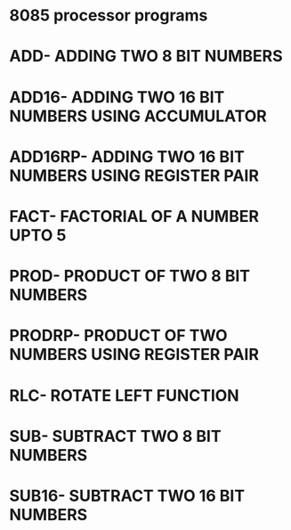 # 8085 processor programs
# ADD- ADDING TWO 8 BIT NUMBERS
# ADD16- ADDING TWO 16 BIT NUMBERS USING ACCUMULATOR
# ADD16RP- ADDING TWO 16 BIT NUMBERS USING REGISTER PAIR
# FACT- FACTORIAL OF A NUMBER UPTO 5
# PROD- PRODUCT OF TWO 8 BIT NUMBERS
# PRODRP- PRODUCT OF TWO NUMBERS USING REGISTER PAIR
# RLC- ROTATE LEFT FUNCTION
# SUB- SUBTRACT TWO 8 BIT NUMBERS
# SUB16- SUBTRACT TWO 16 BIT NUMBERS
